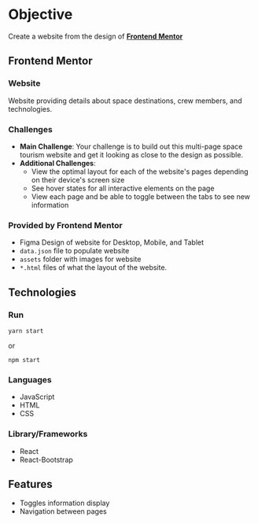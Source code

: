 # Objective

Create a website from the design of [**Frontend Mentor**](https://www.frontendmentor.io/challenges/space-tourism-multipage-website-gRWj1URZ3)

## Frontend Mentor

### Website

Website providing details about space destinations, crew members, and technologies.

### Challenges

- **Main Challenge**: Your challenge is to build out this multi-page space tourism website and get it looking as close to the design as possible.
- **Additional Challenges**:
    - View the optimal layout for each of the website's pages depending on their device's screen size
    - See hover states for all interactive elements on the page
    - View each page and be able to toggle between the tabs to see new information

### Provided by Frontend Mentor

- Figma Design of website for Desktop, Mobile, and Tablet
- `data.json` file to populate website
- `assets` folder with images for website
- `*.html` files of what the layout of the website.

## Technologies

### Run
`yarn start`

or

`npm start`

### Languages
- JavaScript
- HTML
- CSS

### Library/Frameworks
- React
- React-Bootstrap

## Features
- Toggles information display
- Navigation between pages